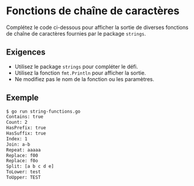 # Fonctions de chaîne de caractères

Complétez le code ci-dessous pour afficher la sortie de diverses fonctions de chaîne de caractères fournies par le package `strings`.

## Exigences

- Utilisez le package `strings` pour compléter le défi.
- Utilisez la fonction `fmt.Println` pour afficher la sortie.
- Ne modifiez pas le nom de la fonction ou les paramètres.

## Exemple

```sh
$ go run string-functions.go
Contains: true
Count: 2
HasPrefix: true
HasSuffix: true
Index: 1
Join: a-b
Repeat: aaaaa
Replace: f00
Replace: f0o
Split: [a b c d e]
ToLower: test
ToUpper: TEST
```
